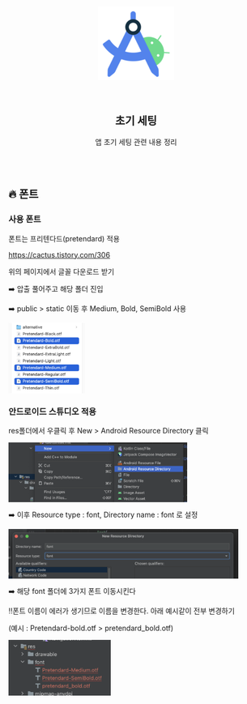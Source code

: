 <div align="center">
  <p>
    <img src="../README.assets/studio.png">
  </p>
  <br>
  <h2>초기 세팅</h2>
  <p>앱 초기 세팅 관련 내용 정리</p>
  <br>
  <br>
</div>



## 🔥 폰트

### 사용 폰트

폰트는 프리텐다드(pretendard) 적용

https://cactus.tistory.com/306

위의 페이지에서 글꼴 다운로드 받기

➡️ 압출 풀어주고 해당 폴더 진입

➡️ public > static 이동 후 Medium, Bold, SemiBold 사용

<img src="../README.assets/font.png" alt="font" align="center" width="30%" />

<br>

### 안드로이드 스튜디오 적용

res폴더에서 우클릭 후 New > Android Resource Directory 클릭

<img src="../README.assets/font2.png" alt="font2" align="center" width="70%" />

<br>

➡️ 이후 Resource type : font, Directory name : font 로 설정

<img src="../README.assets/font3.png" alt="font3" align="center" width="90%" />

<br>

➡️ 해당 font 폴더에 3가지 폰트 이동시킨다

‼️폰트 이름이 에러가 생기므로 이름을 변경한다. 아래 예시같이 전부 변경하기

(예시 : Pretendard-bold.otf > pretendard_bold.otf)

<img src="../README.assets/font4.png" alt="font4" align="center" width="40%" />

